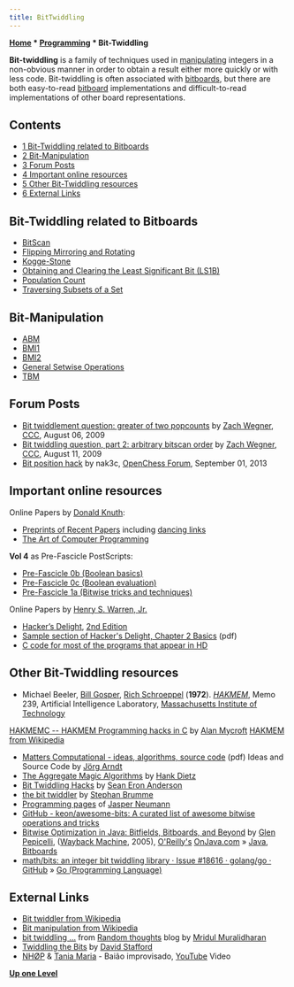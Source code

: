 ```yaml
---
title: BitTwiddling
---
```

**[Home](Home "Home") * [Programming](Programming "Programming") * Bit-Twiddling**

**Bit-twiddling** is a family of techniques used in [manipulating](https://en.wikipedia.org/wiki/Bit_manipulation) integers in a non-obvious manner in order to obtain a result either more quickly or with less code. Bit-twiddling is often associated with [bitboards](Bitboards "Bitboards"), but there are both easy-to-read [bitboard](Bitboards "Bitboards") implementations and difficult-to-read implementations of other board representations.

## Contents

- [1 Bit-Twiddling related to Bitboards](#bit-twiddling-related-to-bitboards)
- [2 Bit-Manipulation](#bit-manipulation)
- [3 Forum Posts](#forum-posts)
- [4 Important online resources](#important-online-resources)
- [5 Other Bit-Twiddling resources](#other-bit-twiddling-resources)
- [6 External Links](#external-links)

## Bit-Twiddling related to Bitboards

- [BitScan](BitScan "BitScan")
- [Flipping Mirroring and Rotating](Flipping_Mirroring_and_Rotating "Flipping Mirroring and Rotating")
- [Kogge-Stone](Kogge-Stone_Algorithm "Kogge-Stone Algorithm")
- [Obtaining and Clearing the Least Significant Bit (LS1B)](General_Setwise_Operations#TheLeastSignificantOneBitLS1B "General Setwise Operations")
- [Population Count](Population_Count "Population Count")
- [Traversing Subsets of a Set](Traversing_Subsets_of_a_Set "Traversing Subsets of a Set")

## Bit-Manipulation

- [ABM](SSE4#ABM "SSE4")
- [BMI1](BMI1 "BMI1")
- [BMI2](BMI2 "BMI2")
- [General Setwise Operations](General_Setwise_Operations "General Setwise Operations")
- [TBM](TBM "TBM")

## Forum Posts

- [Bit twiddlement question: greater of two popcounts](http://talkchess.com/forum/viewtopic.php?t=29269) by [Zach Wegner](Zach_Wegner "Zach Wegner"), [CCC](CCC "CCC"), August 06, 2009
- [Bit twiddling question, part 2: arbitrary bitscan order](http://talkchess.com/forum/viewtopic.php?t=29333) by [Zach Wegner](Zach_Wegner "Zach Wegner"), [CCC](CCC "CCC"), August 11, 2009
- [Bit position hack](http://www.open-chess.org/viewtopic.php?f=5&t=2419) by nak3c, [OpenChess Forum](Computer_Chess_Forums "Computer Chess Forums"), September 01, 2013

## Important online resources

Online Papers by [Donald Knuth](Donald_Knuth "Donald Knuth"):

- [Preprints of Recent Papers](http://www-cs-faculty.stanford.edu/%7Eknuth/preprints.html) including [dancing links](https://en.wikipedia.org/wiki/Dancing_Links)
- [The Art of Computer Programming](http://www-cs-faculty.stanford.edu/%7Eknuth/taocp.html)

**Vol 4** as Pre-Fascicle PostScripts:

- [Pre-Fascicle 0b (Boolean basics)](http://www-cs-faculty.stanford.edu/%7Eknuth/fasc0b.ps.gz)
- [Pre-Fascicle 0c (Boolean evaluation)](http://www-cs-faculty.stanford.edu/%7Eknuth/fasc0c.ps.gz)
- [Pre-Fascicle 1a (Bitwise tricks and techniques)](http://www-cs-faculty.stanford.edu/%7Eknuth/fasc1a.ps.gz)

Online Papers by [Henry S. Warren, Jr.](Henry_S._Warren,_Jr. "Henry S. Warren, Jr.")

- [Hacker’s Delight](Henry_S._Warren,_Jr.#HackersDeligh "Henry S. Warren, Jr."), [2nd Edition](http://www.informit.com/store/product.aspx?isbn=0321842685)
- [Sample section of Hacker's Delight, Chapter 2 Basics](http://www.hackersdelight.org/basics1.pdf) (pdf)
- [C code for most of the programs that appear in HD](http://www.hackersdelight.org/hdcode.htm)

## Other Bit-Twiddling resources

- Michael Beeler, [Bill Gosper](Bill_Gosper "Bill Gosper"), [Rich Schroeppel](https://en.wikipedia.org/wiki/Richard_Schroeppel) (**1972**). *[HAKMEM](https://dspace.mit.edu/handle/1721.1/6086)*, Memo 239, Artificial Intelligence Laboratory, [Massachusetts Institute of Technology](Massachusetts_Institute_of_Technology "Massachusetts Institute of Technology")

[HAKMEMC -- HAKMEM Programming hacks in C](http://www.cl.cam.ac.uk/~am21/hakmemc.html) by [Alan Mycroft](http://www.cl.cam.ac.uk/~am21/)
[HAKMEM from Wikipedia](https://en.wikipedia.org/wiki/HAKMEM)

- [Matters Computational - ideas, algorithms, source code](http://www.jjj.de/fxt/fxtbook.pdf) (pdf) Ideas and Source Code by [Jörg Arndt](Mathematician#Arndt "Mathematician")
- [The Aggregate Magic Algorithms](http://aggregate.org/MAGIC) by [Hank Dietz](Hank_Dietz "Hank Dietz")
- [Bit Twiddling Hacks](http://graphics.stanford.edu/%7Eseander/bithacks.html) by [Sean Eron Anderson](http://graphics.stanford.edu/%7Eseander/)
- [the bit twiddler](http://bits.stephan-brumme.com/) by [Stephan Brumme](http://www.stephan-brumme.com/)
- [Programming pages](http://programming.sirrida.de) of [Jasper Neumann](http://sourceforge.net/users/jasper_neumann/)
- [GitHub - keon/awesome-bits: A curated list of awesome bitwise operations and tricks](https://github.com/keon/awesome-bits)
- [Bitwise Optimization in Java: Bitfields, Bitboards, and Beyond](https://web.archive.org/web/20050205014648/http://www.onjava.com/pub/a/onjava/2005/02/02/bitsets.html) by [Glen Pepicelli](Glen_Pepicelli "Glen Pepicelli"), ([Wayback Machine](https://en.wikipedia.org/wiki/Wayback_Machine), 2005), [O'Reilly's](http://en.wikipedia.org/wiki/O%27Reilly_Media) [OnJava.com](https://web.archive.org/web/20050203015229/http://onjava.com/) » [Java](Java "Java"), [Bitboards](Bitboards "Bitboards")
- [math/bits: an integer bit twiddling library · Issue #18616 · golang/go · GitHub](https://github.com/golang/go/issues/18616) » [Go (Programming Language)](</Go_(Programming_Language)> "Go (Programming Language)")

## External Links

- [Bit twiddler from Wikipedia](https://en.wikipedia.org/wiki/Bit_twiddler)
- [Bit manipulation from Wikipedia](https://en.wikipedia.org/wiki/Bit_manipulation)
- [bit twiddling ...](http://mridulm.blogspot.com/2006/09/bit-twiddling.html) from [Random thoughts](http://mridulm.blogspot.com/) blog by [Mridul Muralidharan](Mridul_Muralidharan "Mridul Muralidharan")
- [Twiddling the Bits](http://zimbry.blogspot.de/) by [David Stafford](David_Stafford "David Stafford")
- [NHØP](Category:NHOP "Category:NHOP") & [Tania Maria](Category:Tania_Maria "Category:Tania Maria") - Baião improvisado, [YouTube](https://en.wikipedia.org/wiki/YouTube) Video

**[Up one Level](Programming "Programming")**

